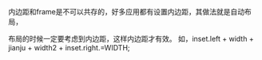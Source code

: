内边距和frame是不可以共存的，好多应用都有设置内边距，其做法就是自动布局，

布局的时候一定要考虑到内边距，这样内边距才有效。
如，inset.left + width + jianju + width2 + inset.right.=WIDTH;
